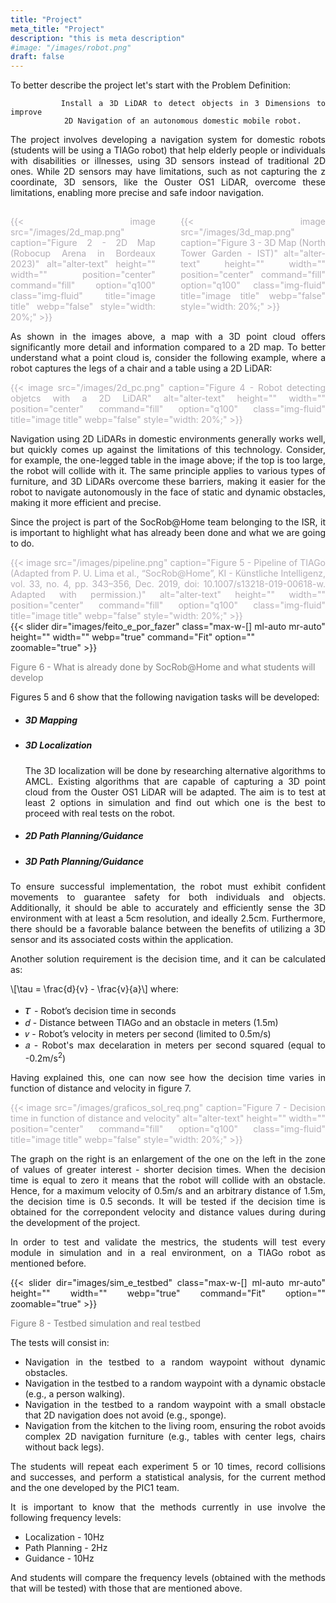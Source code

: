 ```yaml
---
title: "Project"
meta_title: "Project"
description: "this is meta description"
#image: "/images/robot.png"
draft: false
---
```


<div style="text-align: justify;">

To better describe the project let's start with the Problem Definition:

```plaintext 
        Install a 3D LiDAR to detect objects in 3 Dimensions to improve 
            2D Navigation of an autonomous domestic mobile robot.
```

The project involves developing a navigation system for domestic robots (students will be using a TIAGo robot) that help elderly people or individuals with disabilities or illnesses, using 3D sensors instead of traditional 2D ones. While 2D sensors may have limitations, such as not capturing the z coordinate, 3D sensors, like the Ouster OS1 LiDAR, overcome these limitations, enabling more precise and safe indoor navigation.

</div>

<div style="display: flex; align-items: flex-start;">
    <div style="flex: 1; color: #b4afb7; margin-top: 3%; margin-right:8%; text-align: justify;">
       {{< image src="/images/2d_map.png" caption="Figure 2 - 2D Map (Robocup Arena in Bordeaux 2023)" alt="alter-text" height="" width="" position="center" command="fill" option="q100" class="img-fluid" title="image title"  webp="false" style="width: 20%;" >}}
    </div>
    <div style="flex: 1; color: #b4afb7; margin-top: 3%; margin-right:0%; text-align: justify;">
        {{< image src="/images/3d_map.png" caption="Figure 3 - 3D Map (North Tower Garden - IST)" alt="alter-text" height="" width="" position="center" command="fill" option="q100" class="img-fluid" title="image title"  webp="false" style="width: 20%;" >}}
    </div>
</div>

<div style="text-align: justify;">

As shown in the images above, a map with a 3D point cloud offers significantly more detail and information compared to a 2D map. To better understand what a point cloud is, consider the following example, where a robot captures the legs of a chair and a table using a 2D LiDAR:

</div>

<div style="display: flex; align-items: flex-start;">
    <div style="flex: 1; color: #b4afb7; margin-top: 0%; margin-right:0%; text-align: justify;">
       {{< image src="/images/2d_pc.png" caption="Figure 4 - Robot detecting objetcs with a 2D LiDAR" alt="alter-text" height="" width="" position="center" command="fill" option="q100" class="img-fluid" title="image title"  webp="false" style="width: 20%;" >}}
    </div>
</div>

<div style="text-align: justify;">

Navigation using 2D LiDARs in domestic environments generally works well, but quickly comes up against the limitations of this technology. Consider, for example, the one-legged table in the image above; if the top is too large, the robot will collide with it. The same principle applies to various types of furniture, and 3D LiDARs overcome these barriers, making it easier for the robot to navigate autonomously in the face of static and dynamic obstacles, making it more efficient and precise.

Since the project is part of the SocRob@Home team belonging to the ISR, it is important to highlight what has already been done and what we are going to do. 

</div>

<div style="display: flex; align-items: flex-start;">
    <div style="flex: 1; color: #b4afb7; margin-top: 0%; margin-right:0%; text-align: justify;">
       {{< image src="/images/pipeline.png" caption="Figure 5 - Pipeline of TIAGo (Adapted from P. U. Lima et al., “SocRob@Home”, KI - Künstliche Intelligenz, vol. 33, no. 4, pp. 343–356, Dec. 2019, doi: 10.1007/s13218-019-00618-w. Adapted with permission.)" alt="alter-text" height="" width="" position="center" command="fill" option="q100" class="img-fluid" title="image title"  webp="false" style="width: 20%;" >}}
    </div>
</div>

<div class="image-slider-container">
    <div class="slider-wrapper">
        {{< slider dir="images/feito_e_por_fazer" class="max-w-[] ml-auto mr-auto" height="" width="" webp="true" command="Fit" option="" zoomable="true" >}}
    </div>
    <p class="caption" style="color: #7f7f7f; font-size: 14px;">Figure 6 - What is already done by SocRob@Home and what students will develop</p>
</div>

<div style="text-align: justify;">

Figures 5 and 6 show that the following navigation tasks will be developed: 

- ##### 3D Mapping
- ##### 3D Localization

    The 3D localization will be done by researching alternative algorithms to AMCL. Existing algorithms that are capable of capturing a 3D point cloud from the Ouster OS1 LiDAR will be adapted. The aim is to test at least 2 options in simulation and find out which one is the best to proceed with real tests on the robot.

- ##### 2D Path Planning/Guidance
- ##### 3D Path Planning/Guidance

</div>

<div style="text-align: justify;">

To ensure successful implementation, the robot must exhibit confident movements to guarantee safety for both individuals and objects. Additionally, it should be able to accurately and efficiently sense the 3D environment with at least a 5cm resolution, and ideally 2.5cm. Furthermore, there should be a favorable balance between the benefits of utilizing a 3D sensor and its associated costs within the application.

Another solution requirement is the decision time, and it can be calculated as:

\\[\tau = \frac{d}{v} - \frac{v}{a}\\] 
where:
- <span style="font-size: 130%;">𝜏 </span> - Robot’s decision time in seconds 
- <span style="font-family: 'Times New Roman', Times, serif;">𝑑</span> - Distance between TIAGo and an obstacle in meters (1.5m)
- <span style="font-family: 'Times New Roman', Times, serif;">𝑣</span> - Robot’s velocity in meters per second (limited to 0.5m/s)
- <span style="font-family: 'Times New Roman', Times, serif;">𝑎</span> - Robot's max decelaration in meters per second squared (equal to -0.2m/s<sup>2</sup>)

Having explained this, one can now see how the decision time varies in function of distance and velocity in figure 7.

<div style="display: flex; align-items: flex-start;">
    <div style="flex: 1; color: #b4afb7; margin-top: 0%; margin-right:0%; text-align: justify;">
       {{< image src="/images/graficos_sol_req.png" caption="Figure 7 - Decision time in function of distance and velocity" alt="alter-text" height="" width="" position="center" command="fill" option="q100" class="img-fluid" title="image title"  webp="false" style="width: 20%;" >}}
    </div>
</div>

The graph on the right is an enlargement of the one on the left in the zone of values of greater interest - shorter decision times. When the decision time is equal to zero it means that the robot will collide with an obstacle.
Hence, for a maximum velocity of 0.5m/s and an arbitrary distance of 1.5m, the decision time is 0.5 seconds.
It will be tested if the decision time is obtained for the correpondent velocity and distance values during during the development of the project.

In order to test and validate the mestrics, the students will test every module in simulation and in a real environment, on a TIAGo robot as mentioned before.

<div class="image-slider-container">
    <div class="slider-wrapper">
        {{< slider dir="images/sim_e_testbed" class="max-w-[] ml-auto mr-auto" height="" width="" webp="true" command="Fit" option="" zoomable="true" >}}
    </div>
    <p class="caption" style="color: #7f7f7f; font-size: 14px;">Figure 8 - Testbed simulation and real testbed</p>
</div>

The tests will consist in:
- Navigation in the testbed to a random waypoint without dynamic obstacles.
- Navigation in the testbed to a random waypoint with a dynamic obstacle (e.g., a person walking).
- Navigation in the testbed to a random waypoint with a small obstacle that 2D navigation does not avoid (e.g., sponge).
- Navigation from the kitchen to the living room, ensuring the robot avoids complex 2D navigation furniture (e.g., tables with center legs, chairs without back legs).

The students will repeat each experiment 5 or 10 times, record collisions and successes, and perform a statistical analysis, for the current method and the one developed by the PIC1 team.

It is important to know that the methods currently in use involve the following frequency levels: 
- Localization - 10Hz 
- Path Planning - 2Hz 
- Guidance - 10Hz

And students will compare the frequency levels (obtained with the methods that will be tested) with those that are mentioned above.

</div>

